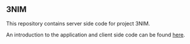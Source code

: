 ## 3NIM

This repository contains server side code for project 3NIM. 

An introduction to the application and client side code can be found [here](https://github.com/distributed-group/3nim-client).
